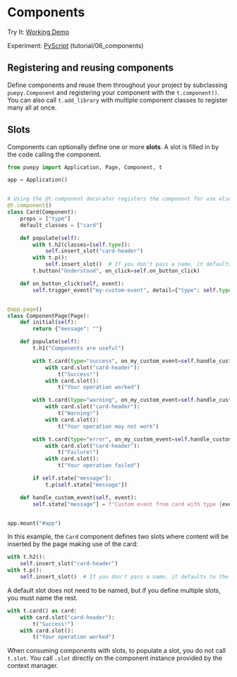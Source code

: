 # Components

<tldr>
    <p>Try It: <a href="https://kkinder.pyscriptapps.com/puepy-tutorial/latest/tutorial/06_components/index.html">Working Demo</a></p>
    <p>Experiment: <a href="https://pyscript.com/@kkinder/puepy-tutorial/latest">PyScript</a> (tutorial/06_components)</p>
</tldr>

## Registering and reusing components

Define components and reuse them throughout your project by subclassing `puepy.Component` and registering your
component with the `t.component()`. You can also call `t.add_library` with multiple component classes to register many
all at once.

## Slots

Components can optionally define one or more **slots**. A slot is filled in by the code calling the component.

```Python
from puepy import Application, Page, Component, t

app = Application()


# Using the @t.component decorator registers the component for use elsewhere
@t.component()
class Card(Component):
    props = ["type"]
    default_classes = ["card"]

    def populate(self):
        with t.h2(classes=[self.type]):
            self.insert_slot("card-header")
        with t.p():
            self.insert_slot()  # If you don't pass a name, it defaults to the main slot
        t.button("Understood", on_click=self.on_button_click)

    def on_button_click(self, event):
        self.trigger_event("my-custom-event", detail={"type": self.type})


@app.page()
class ComponentPage(Page):
    def initial(self):
        return {"message": ""}

    def populate(self):
        t.h1("Components are useful")

        with t.card(type="success", on_my_custom_event=self.handle_custom_event) as card:
            with card.slot("card-header"):
                t("Success!")
            with card.slot():
                t("Your operation worked")

        with t.card(type="warning", on_my_custom_event=self.handle_custom_event) as card:
            with card.slot("card-header"):
                t("Warning!")
            with card.slot():
                t("Your operation may not work")

        with t.card(type="error", on_my_custom_event=self.handle_custom_event) as card:
            with card.slot("card-header"):
                t("Failure!")
            with card.slot():
                t("Your operation failed")

        if self.state["message"]:
            t.p(self.state["message"])

    def handle_custom_event(self, event):
        self.state["message"] = f"Custom event from card with type {event.detail.get('type')}"


app.mount("#app")
```

In this example, the `Card` component defines two slots where content will be inserted by the page making use of the
card:

```Python
with t.h2():
    self.insert_slot("card-header")
with t.p():
    self.insert_slot()  # If you don't pass a name, it defaults to the main slot
```

A default slot does not need to be named, but if you define multiple slots, you must name the rest.

```Python
with t.card() as card:
    with card.slot("card-header"):
        t("Success!")
    with card.slot():
        t("Your operation worked")
```

<warning>
When consuming components with slots, to populate a slot, you <emphasis>do not call</emphasis> <code>t.slot</code>. You
call <code>.slot</code> directly on the component instance provided by the context manager.
</warning>